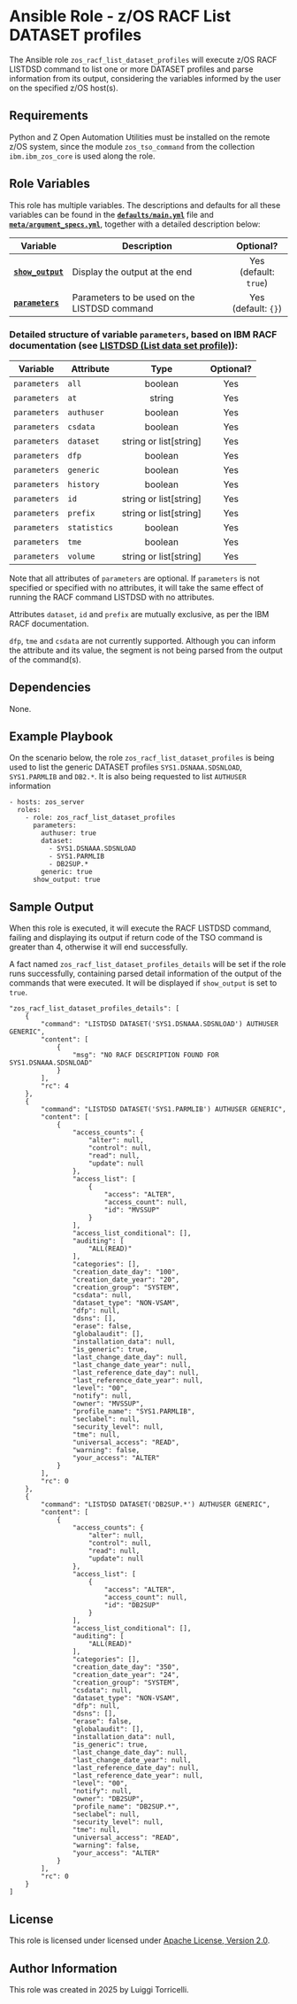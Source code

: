 # Ansible Role - z/OS RACF List DATASET profiles

The Ansible role `zos_racf_list_dataset_profiles` will execute z/OS RACF LISTDSD command to list one or more DATASET profiles and parse information from its output, considering the variables informed by the user on the specified z/OS host(s).

## Requirements

Python and Z Open Automation Utilities must be installed on the remote z/OS system, since the module `zos_tso_command` from the collection `ibm.ibm_zos_core` is used along the role.

## Role Variables

This role has multiple variables. The descriptions and defaults for all these variables can be found in the **[`defaults/main.yml`](/defaults/main.yml)** file and **[`meta/argument_specs.yml`](/meta/argument_specs.yml)**, together with a detailed description below:

| Variable | Description | Optional? |
| -------- | ----------- | :-------: |
| **[`show_output`](/meta/argument_specs.yml)** | Display the output at the end | Yes<br>(default: `true`) |
| **[`parameters`](/meta/argument_specs.yml)** | Parameters to be used on the LISTDSD command | Yes<br>(default: `{}`) |

### Detailed structure of variable `parameters`, based on IBM RACF documentation (see **[LISTDSD (List data set profile)](https://www.ibm.com/docs/en/zos/3.1.0?topic=syntax-listdsd-list-data-set-profile)**):

| Variable | Attribute | Type | Optional? |
| -------- | --------- | :--: | :-------: |
| `parameters` | `all` | boolean | Yes |
| `parameters` | `at` | string | Yes |
| `parameters` | `authuser` | boolean | Yes |
| `parameters` | `csdata` | boolean | Yes|
| `parameters` | `dataset` | string or list[string] | Yes |
| `parameters` | `dfp` | boolean | Yes |
| `parameters` | `generic` | boolean | Yes |
| `parameters` | `history` | boolean | Yes |
| `parameters` | `id` | string or list[string] | Yes |
| `parameters` | `prefix` | string or list[string] | Yes |
| `parameters` | `statistics` | boolean | Yes |
| `parameters` | `tme` | boolean | Yes |
| `parameters` | `volume` | string or list[string] | Yes |

Note that all attributes of `parameters` are optional. If `parameters` is not specified or specified with no attributes, it will take the same effect of running the RACF command LISTDSD with no attributes.

Attributes `dataset`, `id` and `prefix` are mutually exclusive, as per the IBM RACF documentation.

`dfp`, `tme` and `csdata` are not currently supported. Although you can inform the attribute and its value, the segment is not being parsed from the output of the command(s).

## Dependencies

None.

## Example Playbook

On the scenario below, the role `zos_racf_list_dataset_profiles` is being used to list the generic DATASET profiles `SYS1.DSNAAA.SDSNLOAD`, `SYS1.PARMLIB` and `DB2.*`. It is also being requested to list `AUTHUSER` information

    - hosts: zos_server
      roles:
        - role: zos_racf_list_dataset_profiles
          parameters:
            authuser: true
            dataset:
              - SYS1.DSNAAA.SDSNLOAD
              - SYS1.PARMLIB
              - DB2SUP.*
            generic: true
          show_output: true

## Sample Output

When this role is executed, it will execute the RACF LISTDSD command, failing and displaying its output if return code of the TSO command is greater than 4, otherwise it will end successfully.

A fact named `zos_racf_list_dataset_profiles_details` will be set if the role runs successfully, containing parsed detail information of the output of the commands that were executed. It will be displayed if `show_output` is set to `true`.

    "zos_racf_list_dataset_profiles_details": [
        {
            "command": "LISTDSD DATASET('SYS1.DSNAAA.SDSNLOAD') AUTHUSER GENERIC",
            "content": [
                {
                    "msg": "NO RACF DESCRIPTION FOUND FOR SYS1.DSNAAA.SDSNLOAD"
                }
            ],
            "rc": 4
        },
        {
            "command": "LISTDSD DATASET('SYS1.PARMLIB') AUTHUSER GENERIC",
            "content": [
                {
                    "access_counts": {
                        "alter": null,
                        "control": null,
                        "read": null,
                        "update": null
                    },
                    "access_list": [
                        {
                            "access": "ALTER",
                            "access_count": null,
                            "id": "MVSSUP"
                        }
                    ],
                    "access_list_conditional": [],
                    "auditing": [
                        "ALL(READ)"
                    ],
                    "categories": [],
                    "creation_date_day": "100",
                    "creation_date_year": "20",
                    "creation_group": "SYSTEM",
                    "csdata": null,
                    "dataset_type": "NON-VSAM",
                    "dfp": null,
                    "dsns": [],
                    "erase": false,
                    "globalaudit": [],
                    "installation_data": null,
                    "is_generic": true,
                    "last_change_date_day": null,
                    "last_change_date_year": null,
                    "last_reference_date_day": null,
                    "last_reference_date_year": null,
                    "level": "00",
                    "notify": null,
                    "owner": "MVSSUP",
                    "profile_name": "SYS1.PARMLIB",
                    "seclabel": null,
                    "security_level": null,
                    "tme": null,
                    "universal_access": "READ",
                    "warning": false,
                    "your_access": "ALTER"
                }
            ],
            "rc": 0
        },
        {
            "command": "LISTDSD DATASET('DB2SUP.*') AUTHUSER GENERIC",
            "content": [
                {
                    "access_counts": {
                        "alter": null,
                        "control": null,
                        "read": null,
                        "update": null
                    },
                    "access_list": [
                        {
                            "access": "ALTER",
                            "access_count": null,
                            "id": "DB2SUP"
                        }
                    ],
                    "access_list_conditional": [],
                    "auditing": [
                        "ALL(READ)"
                    ],
                    "categories": [],
                    "creation_date_day": "350",
                    "creation_date_year": "24",
                    "creation_group": "SYSTEM",
                    "csdata": null,
                    "dataset_type": "NON-VSAM",
                    "dfp": null,
                    "dsns": [],
                    "erase": false,
                    "globalaudit": [],
                    "installation_data": null,
                    "is_generic": true,
                    "last_change_date_day": null,
                    "last_change_date_year": null,
                    "last_reference_date_day": null,
                    "last_reference_date_year": null,
                    "level": "00",
                    "notify": null,
                    "owner": "DB2SUP",
                    "profile_name": "DB2SUP.*",
                    "seclabel": null,
                    "security_level": null,
                    "tme": null,
                    "universal_access": "READ",
                    "warning": false,
                    "your_access": "ALTER"
                }
            ],
            "rc": 0
        }
    ]

## License

This role is licensed under licensed under [Apache License, Version 2.0](http://www.apache.org/licenses/LICENSE-2.0).

## Author Information

This role was created in 2025 by Luiggi Torricelli.
